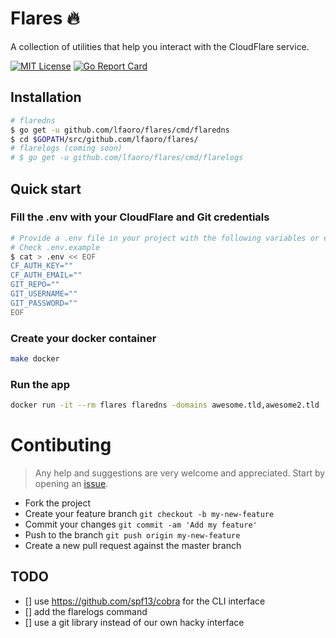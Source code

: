 # Flares 🔥

A collection of utilities that help you interact with the CloudFlare service.

[![MIT License](https://img.shields.io/badge/license-MIT-blue.svg?style=flat)](LICENSE)
[![Go Report Card](https://goreportcard.com/badge/github.com/lfaoro/flares)](https://goreportcard.com/report/github.com/lfaoro/flares)

## Installation
```bash
# flaredns
$ go get -u github.com/lfaoro/flares/cmd/flaredns
$ cd $GOPATH/src/github.com/lfaoro/flares/
# flarelogs (coming soon)
# $ go get -u github.com/lfaoro/flares/cmd/flarelogs
```

## Quick start
### Fill the .env with your CloudFlare and Git credentials
```bash
# Provide a .env file in your project with the following variables or export them.
# Check .env.example
$ cat > .env << EOF
CF_AUTH_KEY=""
CF_AUTH_EMAIL=""
GIT_REPO=""
GIT_USERNAME=""
GIT_PASSWORD=""
EOF
```
### Create your docker container
```bash
make docker
```
### Run the app
```bash
docker run -it --rm flares flaredns -domains awesome.tld,awesome2.tld
```

# Contibuting
> Any help and suggestions are very welcome and appreciated. Start by opening an [issue](https://github.com/lfaoro/flares/issues/new).

- Fork the project
- Create your feature branch `git checkout -b my-new-feature`
- Commit your changes `git commit -am 'Add my feature'`
- Push to the branch `git push origin my-new-feature`
- Create a new pull request against the master branch

## TODO
- [] use https://github.com/spf13/cobra for the CLI interface
- [] add the flarelogs command
- [] use a git library instead of our own hacky interface
